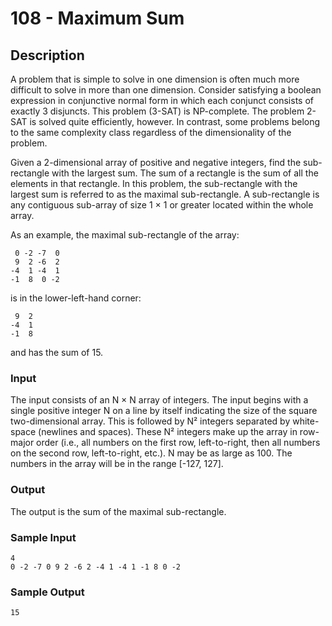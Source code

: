 # 108 - Maximum Sum

## Description

A problem that is simple to solve in one dimension is often much more difficult to solve in more than one dimension. Consider satisfying a boolean expression in conjunctive normal form in which each conjunct consists of exactly 3 disjuncts. This problem (3-SAT) is NP-complete. The problem 2-SAT is solved quite efficiently, however. In contrast, some problems belong to the same complexity class regardless of the dimensionality of the problem.

Given a 2-dimensional array of positive and negative integers, find the sub-rectangle with the largest sum. The sum of a rectangle is the sum of all the elements in that rectangle. In this problem, the sub-rectangle with the largest sum is referred to as the maximal sub-rectangle. A sub-rectangle is any contiguous sub-array of size 1 × 1 or greater located within the whole array.

As an example, the maximal sub-rectangle of the array:

```
 0 -2 -7  0
 9  2 -6  2
-4  1 -4  1
-1  8  0 -2
```

is in the lower-left-hand corner:

```
 9  2
-4  1
-1  8
```

and has the sum of 15.

### Input

The input consists of an N × N array of integers. The input begins with a single positive integer N on a line by itself indicating the size of the square two-dimensional array. This is followed by N² integers separated by white-space (newlines and spaces). These N² integers make up the array in row-major order (i.e., all numbers on the first row, left-to-right, then all numbers on the second row, left-to-right, etc.). N may be as large as 100. The numbers in the array will be in the range [-127, 127].

### Output

The output is the sum of the maximal sub-rectangle.

### Sample Input

```
4
0 -2 -7 0 9 2 -6 2 -4 1 -4 1 -1 8 0 -2
```

### Sample Output

```
15
```

